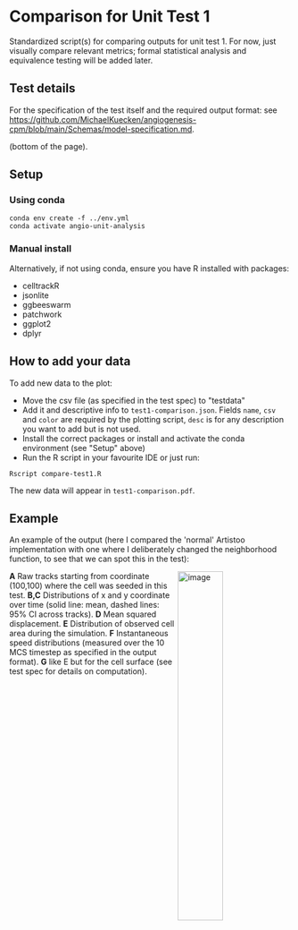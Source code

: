 # Comparison for Unit Test 1

Standardized script(s) for comparing outputs for unit test 1. For now, just visually
compare relevant metrics; formal statistical analysis and equivalence testing 
will be added later.



## Test details

For the specification of the test itself and the required output format: see 
https://github.com/MichaelKuecken/angiogenesis-cpm/blob/main/Schemas/model-specification.md.

(bottom of the page).

## Setup

### Using conda

```
conda env create -f ../env.yml
conda activate angio-unit-analysis
```

### Manual install

Alternatively, if not using conda, ensure you have R installed with packages:


  - celltrackR 
  - jsonlite
  - ggbeeswarm
  - patchwork
  - ggplot2
  - dplyr


## How to add your data

To add new data to the plot:

- Move the csv file (as specified in the test spec) to "testdata"
- Add it and descriptive info to `test1-comparison.json`. Fields `name`, `csv` and `color` are required by the plotting script, `desc` is for any description you want to add but is not used.
- Install the correct packages or install and activate the conda environment (see "Setup" above)
- Run the R script in your favourite IDE or just run:

```
Rscript compare-test1.R
```

The new data will appear in `test1-comparison.pdf`.

## Example

An example of the output (here I compared the 'normal' Artistoo implementation with one where I deliberately changed the neighborhood function, to see that we can spot this in the test):

<img width="40%" align="right" alt="image" src="https://github.com/user-attachments/assets/3075a4cf-0a4f-40d2-85fa-18a8f8e1d17d" />


  <b>A</b> Raw tracks starting from coordinate (100,100) where the cell was seeded in this test. <b>B,C</b> Distributions of x and y coordinate over time (solid line: mean, dashed lines: 95% CI across tracks). <b>D</b> Mean squared displacement. <b>E</b> Distribution of observed cell area during the simulation.  <b>F</b> Instantaneous speed distributions (measured over the 10 MCS timestep as specified in the output format). <b>G</b> like E but for the cell surface (see test spec for details on computation).
 
